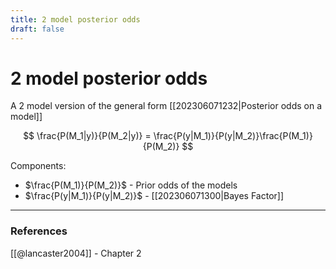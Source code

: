 ```yaml
---
title: 2 model posterior odds
draft: false
---
```

# 2 model posterior odds
A 2 model version of the general form [[202306071232|Posterior odds on a model]] 

$$
\frac{P(M_1|y)}{P(M_2|y)} = \frac{P(y|M_1)}{P(y|M_2)}\frac{P(M_1)}{P(M_2)}
$$

Components:
- $\frac{P(M_1)}{P(M_2)}$ - Prior odds of the models
- $\frac{P(y|M_1)}{P(y|M_2)}$ - [[202306071300|Bayes Factor]]

---
### References
[[@lancaster2004]] - Chapter 2